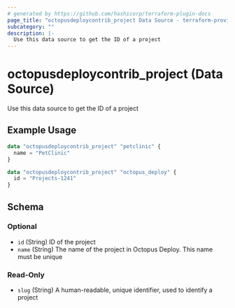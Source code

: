 ```yaml
---
# generated by https://github.com/hashicorp/terraform-plugin-docs
page_title: "octopusdeploycontrib_project Data Source - terraform-provider-octopusdeploycontrib"
subcategory: ""
description: |-
  Use this data source to get the ID of a project
---
```


# octopusdeploycontrib_project (Data Source)

Use this data source to get the ID of a project

## Example Usage

```terraform
data "octopusdeploycontrib_project" "petclinic" {
  name = "PetClinic"
}

data "octopusdeploycontrib_project" "octopus_deploy" {
  id = "Projects-1241"
}
```

<!-- schema generated by tfplugindocs -->
## Schema

### Optional

- `id` (String) ID of the project
- `name` (String) The name of the project in Octopus Deploy. This name must be unique

### Read-Only

- `slug` (String) A human-readable, unique identifier, used to identify a project
